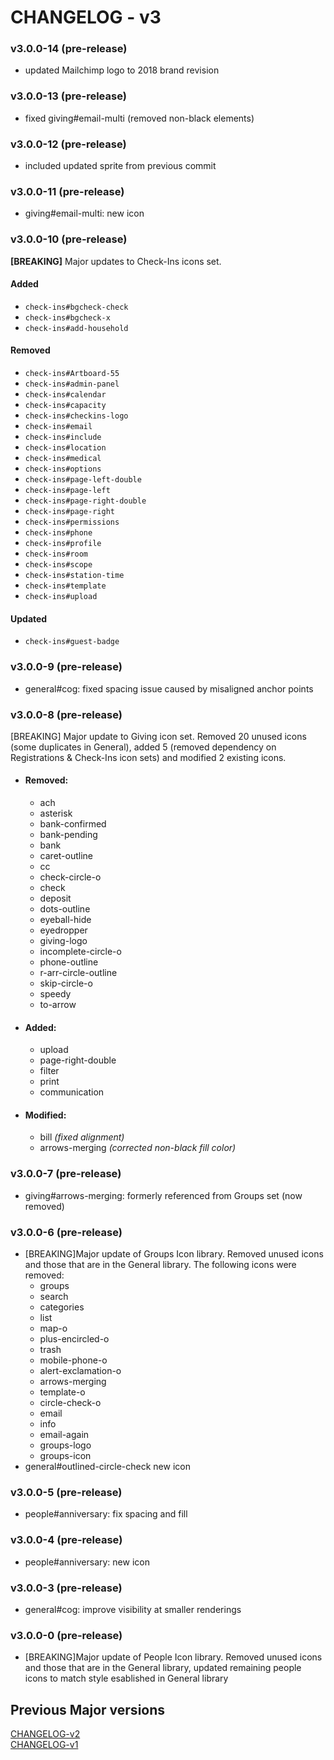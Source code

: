 # CHANGELOG - v3

### v3.0.0-14 (pre-release)
- updated Mailchimp logo to 2018 brand revision

### v3.0.0-13 (pre-release)
- fixed giving#email-multi (removed non-black elements)

### v3.0.0-12 (pre-release)
- included updated sprite from previous commit

### v3.0.0-11 (pre-release)
- giving#email-multi: new icon

### v3.0.0-10 (pre-release)
**[BREAKING]** Major updates to Check-Ins icons set.

#### Added
- `check-ins#bgcheck-check`
- `check-ins#bgcheck-x`
- `check-ins#add-household`

#### Removed
- `check-ins#Artboard-55`
- `check-ins#admin-panel`
- `check-ins#calendar`
- `check-ins#capacity`
- `check-ins#checkins-logo`
- `check-ins#email`
- `check-ins#include`
- `check-ins#location`
- `check-ins#medical`
- `check-ins#options`
- `check-ins#page-left-double`
- `check-ins#page-left`
- `check-ins#page-right-double`
- `check-ins#page-right`
- `check-ins#permissions`
- `check-ins#phone`
- `check-ins#profile`
- `check-ins#room`
- `check-ins#scope`
- `check-ins#station-time`
- `check-ins#template`
- `check-ins#upload`

#### Updated
- `check-ins#guest-badge`

### v3.0.0-9 (pre-release)
- general#cog: fixed spacing issue caused by misaligned anchor points


### v3.0.0-8 (pre-release)
[BREAKING] Major update to Giving icon set. Removed 20 unused icons (some duplicates in General), added 5 (removed dependency on Registrations & Check-Ins icon sets) and modified 2 existing icons.

- #### Removed:
    - ach
    - asterisk
    - bank-confirmed
    - bank-pending
    - bank
    - caret-outline
    - cc
    - check-circle-o
    - check
    - deposit
    - dots-outline
    - eyeball-hide
    - eyedropper
    - giving-logo
    - incomplete-circle-o
    - phone-outline
    - r-arr-circle-outline
    - skip-circle-o
    - speedy
    - to-arrow

- #### Added:
    - upload
    - page-right-double
    - filter
    - print
    - communication

- #### Modified:
    - bill _(fixed alignment)_
    - arrows-merging _(corrected non-black fill color)_

### v3.0.0-7 (pre-release)
- giving#arrows-merging: formerly referenced from Groups set (now removed)

### v3.0.0-6 (pre-release)

- [BREAKING]Major update of Groups Icon library. Removed unused icons and those that are in the General library. The following icons were removed:
    - groups
    - search
    - categories
    - list
    - map-o
    - plus-encircled-o
    - trash
    - mobile-phone-o
    - alert-exclamation-o
    - arrows-merging
    - template-o
    - circle-check-o
    - email
    - info
    - email-again
    - groups-logo
    - groups-icon
- general#outlined-circle-check new icon

### v3.0.0-5 (pre-release)

- people#anniversary: fix spacing and fill

### v3.0.0-4 (pre-release)

- people#anniversary: new icon

### v3.0.0-3 (pre-release)

- general#cog: improve visibility at smaller renderings

### v3.0.0-0 (pre-release)

- [BREAKING]Major update of People Icon library. Removed unused icons and those that are in the General library, updated remaining people icons to match style esablished in General library

## Previous Major versions
[CHANGELOG-v2](./changelog/CHANGELOG-v2.md)  
[CHANGELOG-v1](./changelog/CHANGELOG-v1.md)  
